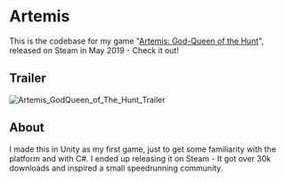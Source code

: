 # Artemis

This is the codebase for my game "[Artemis: God-Queen of the Hunt](https://store.steampowered.com/app/1081850/Artemis_GodQueen_of_The_Hunt/)", released on Steam in May 2019 - Check it out!

## Trailer

![Artemis_GodQueen_of_The_Hunt_Trailer](https://user-images.githubusercontent.com/37193140/214223505-97abbe4e-ea7a-4340-9b96-c367ca1d7b19.gif)

## About

I made this in Unity as my first game, just to get some familiarity with the platform and with C#. I ended up releasing it on Steam - It got over 30k downloads and inspired a small speedrunning community.


